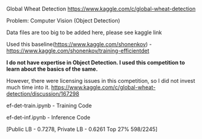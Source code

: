 Global Wheat Detection
https://www.kaggle.com/c/global-wheat-detection

Problem: Computer Vision (Object Detection)

Data files are too big to be added here, please see kaggle link

Used this baseline(https://www.kaggle.com/shonenkov) -
https://www.kaggle.com/shonenkov/training-efficientdet

**I do not have expertise in Object Detection. I used this competition to learn about the basics of the same.**

However, there were licensing issues in this competition, so I did not invest much time into it.
https://www.kaggle.com/c/global-wheat-detection/discussion/167298

ef-det-train.ipynb - Training Code

ef-det-inf.ipynb - Inference Code

[Public LB - 0.7278, Private LB - 0.6261 Top 27% 598/2245]
